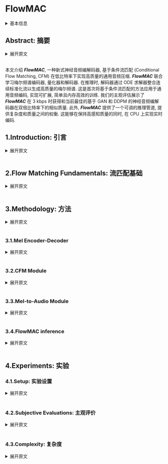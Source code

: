 # FlowMAC

<details>
<summary>基本信息</summary>

- 标题: "FlowMAC: Conditional Flow Matching for Audio Coding at Low Bit Rates"
- 作者: 
  - 01 Nicola Pia
  - 02 Martin Strauss
  - 03 Markus Multrus 
  - 04 Bernd Edler
- 链接: 
  - [ArXiv](https://arxiv.org/abs/2409.17635)
  - [Publication] Submitted to ICASSP 2025
  - [Github]
  - [Demo]
- 文件: 
  - [ArXiv](_PDF/2409.17635v1__FlowMAC__Conditional_Flow_Matching_for_Audio_Coding_at_Low_Bit_Rates.pdf)
  - [Publication] #TODO

</details>

## Abstract: 摘要

<details>
<summary>展开原文</summary>

This paper introduces ***FlowMAC***, a novel neural audio codec for high-quality general audio compression at low bit rates based on conditional flow matching (CFM). 
***FlowMAC*** jointly learns a mel spectrogram encoder, quantizer and decoder. 
At inference time the decoder integrates a continuous normalizing flow via an ODE solver to generate a high-quality mel spectrogram. 
This is the first time that a CFM-based approach is applied to general audio coding, enabling a scalable, simple and memory efficient training. 
Our subjective evaluations show that ***FlowMAC*** at 3 kbps achieves similar quality as state-of-the-art GAN-based and DDPM-based neural audio codecs at double the bit rate. 
Moreover, ***FlowMAC*** offers a tunable inference pipeline, which permits to trade off complexity and quality. 
This enables real-time coding on CPU, while maintaining high perceptual quality.

</details>
<br>

本文介绍 ***FlowMAC***, 一种新式神经音频编解码器, 基于条件流匹配 (Conditional Flow Matching, CFM) 在低比特率下实现高质量的通用音频压缩.
***FlowMAC*** 联合学习梅尔频谱编码器, 量化器和解码器.
在推理时, 解码器通过 ODE 求解器整合连续标准化流以生成高质量的梅尔频谱.
这是首次将基于条件流匹配的方法应用于通用音频编码, 实现可扩展, 简单且内存高效的训练.
我们的主观评估展示了 ***FlowMAC*** 在 3 kbps 时获得和当前最佳的基于 GAN 和 DDPM 的神经音频编解码器在双倍比特率下的相似质量.
此外, ***FlowMAC*** 提供了一个可调的推理管道, 提供复杂度和质量之间的权衡.
这能够在保持高感知质量的同时, 在 CPU 上实现实时编码.


## 1.Introduction: 引言

<details>
<summary>展开原文</summary>

In the modern digital world, audio codecs are used on a day-to-day basis, so every technological advancement can have a large impact.
In recent years, deep neural networks (DNNs) revolutionized the field of audio compression.
Early approaches~\cite{firstnn_coding,knet_coding,zhen2020efficientscalableneuralresidual} control the compression at via entropy-based losses and ensure good quality via reconstruction losses. 
With the advent of deep generative models the quality of neural codecs at bit rates lower than 12 kbps greatly improved. 

While for speech coding many different approaches were proven to be successful~\cite{wavenet_coding,lpcnet_coding,ssmgan,cascade_coding}, the general audio codec SoundStream~\cite{soundstream} established a new paradigm of training a residual VQ-VAE~\cite{vq_vae} via an additional GAN loss end-to-end (e2e).
For this, a DNN-encoder extracts a learned latent, a residual VQ generates the bit stream, and a DNN-decoder synthesizes the audio.
All the modules are jointly learned via a combination of multiple spectral reconstruction, VQ-VAE codebook and commitment and adversarial losses.

Various improvements on the design of SoundStream were proposed afterwards.
EnCodec~\cite{defossez2023encodec} used recurrent networks and an improved compression capability via entropy coding based on language models in the quantizer.
The Descript-Audio-Codec (DAC)~\cite{dac} achieved high quality extending on the model size, using innovative audio-specific activations~\cite{snake}, and scaling up the discriminator architecture.

The e2e VQ-GAN approach offers a great flexibility in the design and complexity of the codec~\cite{tfnet,pia22_interspeech,funcodec}.
However, it often entails a complicated and unstable training pipeline, which sometimes fails to meet quality expectations for challenging signal types, particularly at bit rates lower than 6 kbps.

Denoising Diffusion Probabilistic Models (DDPMs) were proposed recently for speech~\cite{ladiffcodec} and general audio~\cite{NEURIPS2023_MDB,liu2024semanticodecultralowbitrate}.
While~\cite{liu2024semanticodecultralowbitrate} targets semantic coding at ultra low bit rates, MultiBandDiffusion (MBD)~\cite{NEURIPS2023_MDB} is a decoder model that enables high-quality synthesis of the EnCodec latent at 1.5, 3 and 6 kbps for general audio.
This model uses a time-domain subband-based decoding scheme and achieves state-of-the-art quality for music.
The high complexity of this model makes it hard to use in embedded devices and its dependency on a pre-trained bit stream might limit its compression capabilities.

VQ-GANs entail a highly involved training pipeline and the existing DDPMs are computationally heavy models.
This demonstrates the need for a solution that is easy to train, while offering high quality performance at acceptable complexity.

Recently, a new paradigm to train continuous normalizing flows (CNFs) called conditional flow matching (CFM) emerged~\cite{lipman2023flow} and demonstrated state-of-the-art quality for both image~\cite{esser2024scalingrectifiedflowtransformers} and audio generation~\cite{matcha, p_flow, le2023voicebox}.
This approach offers a simple training pipeline at much lower inference and training costs compared to DDPMs. 

In this work, we present the \textbf{Flow} \textbf{M}atching \textbf{A}udio \textbf{C}odec (\textbf{FlowMAC}), a new audio compression model for low bit rate coding of general audio at $24$ kHz audio based on CFM.
Our proposed approach learns a mel spectrogram encoder, residual VQ, and decoder via a combination of a simple reconstruction loss and the CFM objective.
The CFM-based decoder generates realistic mel spectrograms from the discrete latent, which is then converted to waveform domain via an efficient version of BigVGAN~\cite{lee2023bigvgan}.
The model design is simple and the training pipeline is stable and efficient.

Our contributions can be summarized as follows: 
- We introduce FlowMAC, a CFM-based mel spectrogram codec offering a simple and efficient training pipeline.
- Our listening test results demonstrate that FlowMAC achieves state-of-the-art quality at 3 kbps matching GAN-based and DDPM-based solutions at double the bit rate.
- We propose an efficient version of FlowMAC capable of coding at high quality and faster than real time on a CPU.

</details>
<br>

## 2.Flow Matching Fundamentals: 流匹配基础

<details>
<summary>展开原文</summary>

For neural audio coding, we learn an encoder-decoder architecture that compresses input mel spectrograms into a quantized bit stream.
We then use the information from this bit stream to condition a CFM-based mel spectrogram decoder for high-quality mel spectrogram generation.
To this end, we consider the distribution $q$ of mel spectrograms of the input audio signals and we learn a time-dependent vector field $\mathbf{u}_t$, whose flow transforms a Gaussian prior $p_0$ into $q$.

Flow matching~\cite{lipman2023flow} describes a method to fit a time-dependent probability density path $p_t:[0,1] \times \mathbb{R}^d \rightarrow \mathbb{R}^{\ge 0}$ between a simple sampling distribution $p_0(\mathbf{x})$ and the target data distribution $q(\mathbf{x})$, where $t \in [0,1]$ and $\mathbf{x} \in \mathbb{R}^d$.
More precisely it defines a framework to train a CNF $\phi_t$ via learning its associated vector field $\mathbf{u}_t$ directly.

Following Section 4.1 in~\cite{lipman2023flow} we define 

\[
p_t(\mathbf{x}|\mathbf{x}_1) = \mathcal{N}\left(\mathbf{x}; \mu_t(\mathbf{x}_1), \sigma_t(\mathbf{x}_1)^2\mathbf{I}\right),
\]

where $\mathbf{x}_1\sim q(\mathbf{x}_1)$ sampled from the train set, $\mu_t(x) = t \mathbf{x}_1$, and $\sigma_t = 1 - (1 - \sigma_\text{min})t$ with $\sigma_\text{min} \ll 1$.
This defines a Gaussian path where $p_0$ is the standard Gaussian and $p_1$ is a Gaussian centered at $\mathbf{x}_1$ with small variance.
Theorem 3 in \cite{lipman2023flow} shows that this probability path is generated by the Optimal Transport Conditional Vector Field

\[
\mathbf{u}_t(\mathbf{x}|\mathbf{x}_1) = \frac{\mathbf{x}_1 - (1 - \sigma_\text{min})\mathbf{x}}{1 - (1 - \sigma_\text{min})t}.
\]

This yields the conditional flow matching objective

\[
\begin{aligned}
	\mathcal{L}_{\textup{CFM}}(\theta) 
  &= \mathbb{E}_{t,q(\mathbf{x}_1),p_t(\mathbf{x}|\mathbf{x}_1)} \|\mathbf{v}_t(\mathbf{x};\theta) - \mathbf{u}_t(\mathbf{x}|\mathbf{x}_1)\|^2\\
	& = \mathbb{E}_{t,q(\mathbf{x}_1),p_0(\mathbf{x}_0)} \|\mathbf{v}_t(\mathbf{x};\theta) - \left(\mathbf{x}_1 - (1 - \sigma_\text{min})\mathbf{x}_0\right)\|^2
\end{aligned}
\]

where $\mathbf{v}_t(\mathbf{x}, \theta)$ denotes a DNN parametrized by $\theta$, the time step $t \sim \mathbb{U}[0,1]$ is sampled from a uniform distribution.

For our system the neural network $\mathbf{v}_t(\mathbf{x};\theta)$ is additionally conditioned on the decoded bit stream $c$ obtained from a learned mel spectrogram compression network.
During inference, $\mathbf{v}_t$ takes $c$ as input and a Gaussian noise sample $\mathbf{x}_0$ and outputs the derivatives of the corresponding CNF.
This flow is then integrated using an ODE solver, e.g. the Euler method.

</details>
<br>

## 3.Methodology: 方法

<details>
<summary>展开原文</summary>

The architecture of FlowMAC is illustrated in Figure~\ref{fig:arch}.

</details>
<br>

### 3.1.Mel Encoder-Decoder

<details>
<summary>展开原文</summary>

The $128$ mel spectrogram bands are calculated on the input $24$ kHz audio with hop size $512$ and window of $2048$ samples, hence, yielding 47 frames per second.
Mean and standard deviations are calculated offline for the whole dataset and used as fixed normalization factors for the input.
The normalized mel spectrogram passes through a 1$\times$1 convolutional layer with 128 channels to extract features for the encoder.
The encoder is a sequence of multi-head attention (MHA), dropout, layer normalization, feed-forward and dropout layers, producing a latent vector to be quantized.
The network block is repeated $N=6$ times. 

The decoder architecture follows the same structure as the encoder.
Finally, a 1$\times$1 convolutional layer serves as a final projection layer to generate the decoded quantized mel spectrogram.
The sum of MSE and MAE losses ($\mathcal{L}_{prior}$) serves as reconstruction loss for the input mel spectrogram. 

For quantization we use a learned residual VQ based on VQ-VAE~\cite{vq_vae}, with projections to small dimensional spaces similar to~\cite{dac}.
FlowMAC uses a codebook size of 256 and 8 quantizer stages and a downsampling dimension 16 for the 128-dimensional latent.
Using 8 bits per level with 47 frames per second results in a rounded total of 3 kbps.

</details>
<br>

### 3.2.CFM Module

<details>
<summary>展开原文</summary>

The CFM architecture follows~\cite{matcha} and uses a U-Net with residual 1D convolutional blocks and transformer blocks with snakebeta activations~\cite{lee2023bigvgan}.
Finally, the output of the U-Net passes through a 1D Block consisting of a 1D convolution, group normalization and a Mish activation~\cite{misra2020mishselfregularizednonmonotonic}, after which a 1$\times$1 convolutional layer creates the final output.
The corresponding time-step embeddings use a RoPE-Embedding as in~\cite{grad_tts}.

The CFM decoder is conditioned on the decoded quantized mel spectrogram via concatenation to the input Gaussian noise to estimate the corresponding vector field.
The optimization criteria $\mathcal{L}_{\text{CFM}}$ is defined in Section~\ref{sec:fm}. 

Overall, the training objective for the whole system is then

\[
	\mathcal{L} = \lambda_p \mathcal{L}_{prior} + \lambda_v\mathcal{L}_{q} + \mathcal{L}_{\text{CFM}},
\]

where $\lambda_p=0.01$ and $\lambda_v=0.25$ denote weighting factors for the prior and VQ-VAE loss ($\mathcal{L}_{q}$). 
To improve the CFM training, we sample the timestep $t$ according to a logit normal distribution~\cite{esser2024scalingrectifiedflowtransformers} for each mini-batch.
In addition, we train our model with a classifier-free guidance (CFG) technique~\cite{ho2021classifierfree}, where the decoded mel spectrogram condition is set to zero with a probability of $p_g=0.2$, which improves signal quality.

</details>
<br>

### 3.3.Mel-to-Audio Module

<details>
<summary>展开原文</summary>

As mel-to-audio module, we re-train a smaller version of BigVGAN~\cite{lee2023bigvgan} on our data: We adapt the mel spectrogram calculation to fit the setting described in Section~\ref{subsec:enc-dec}.
Then, we decrease the decoder initial channels to 1024 and use an additional upsampling layer.
This yields a smaller architecture than the original BigVGAN. %, whose number of parameters is comparable with the DAC Decoder.

Notice that the dependence of our system on this mel-to-audio module for the final audio synthesis leads to a highest achievable quality dictated by BigVGAN's performance.
This is saturated by our mel spectrogram codec and our subjective evaluations confirm this phenomenon.

</details>
<br>

### 3.4.FlowMAC inference

<details>
<summary>展开原文</summary>

Thanks to the residual vector quantizer we achieve bit rate scalability via dropping out codebook levels at inference time.
Moreover, the iterative nature of the Euler method used for inference enables some freedom on the number of function evaluations (NFE) for the CFM decoder.
FlowMAC works at 1.5 and 3 kbps, uses 32 steps for the ODE solver and factor 1 for the CFG, hence, leading to a total of 64 NFE. 

Early experimentation showed that the quality of the mel coder subsystem quickly saturates.
To test this, we introduce FlowMAC-CQ, a separately trained model at 6 kbps.
For this we use the same hyperparameters and NFE as for FlowMAC.
Finally, we test the quality-complexity trade-off via using a single step for the Euler method and no CFG, hence, obtaining FlowMAC-LC and using 1 NFE.

Informal listening showed that using more than 64 NFE did not bring significant improvement in quality.
Careful attention needs to be placed on the choice of the CFG factor: values smaller than 0.2 usually lead to noisy signals (except for the single-step Euler method) and values bigger that 2 overestimate the energy and introduce unwanted artifacts.

</details>
<br>

## 4.Experiments: 实验

### 4.1.Setup: 实验设置

<details>
<summary>展开原文</summary>

We train both FlowMAC and BigVGAN on a combination of the full LibriTTS~\cite{libri_tts} clean and dev train subsets as in~\cite{lee2023bigvgan} and an internal music database consisting of $640$ hours of high-quality music of various genres.
The sampling rate for all datapoints was $24$ kHz.

BigVGAN was trained following the official implementation~\cite{bigvgancode} for 1M iterations on a single A100 GPU. 
FlowMAC was trained with the Adam optimizer with learning rate $10^{-4}$, a segment length of 2 s and batch size of 128 for 700k iterations on a single RTX3080.

</details>
<br>

### 4.2.Subjective Evaluations: 主观评价

<details>
<summary>展开原文</summary>

To evaluate the proposed system, we perform a P.808 DCR~\cite{p808} listening test with naive listeners and a MUSHRA~\cite{mushra2015} listening test with expert listeners. 
To this end, we design a test set of 12 items carefully selected to represent typical challenging signals for audio codecs.
The test set includes 4 clean and noisy speech samples (male, female, child and speech over music, including fast and emotional speech with varying prosody), 5 music items of various genres (including rock, pop, classical and electronic), and 3 out-of-distribution items (castanets, harpsichord and glockenspiel).

For the P.808 DCR test we compare FlowMAC to state-of-the-art DNN-based audio codecs and a well-known legacy codec.
We select the GAN-based audio codecs DAC~\cite{dac} and EnCodec~\cite{defossez2023encodec}, and the DDPM-baseline MBD~\cite{NEURIPS2023_MDB}.
We use the official implementations and pre-trained weights for all those models \cite{copet2023simple,daccode}.%\footnote{https://github.com/facebookresearch/audiocraft/}$^,$\footnote{https://github.com/descriptinc/descript-audio-codec}.  
We recognize that the training sets vary strongly between the conditions.
Still, we consider it useful to compare our system with well-established and robust codecs.

As a measure of the highest achievable quality with FlowMAC we include the copy-synthesis of the signals via BigVGAN.
As a benchmark legacy-condition we use an internal implementation of the MPEG-D USAC Standard~\cite{neuendorf2013the}.
This works on full-band audio, but we downsample the decoded signal to 24 kHz to more closely measure the differences in the codecs at this sample rate.
This puts USAC at a disadvantage and may result in lower scores for it.
As a lower anchor a low-pass filter with cutoff frequency of 3.5 kHz was used.

The P.808 DCR offers a good overall idea of the average quality of the different conditions in the test.
The MUSHRA test provides finer comparisons between a subset of the most promising conditions.
Therefore, BigVGAN, FlowMAC at 3 kbps, DAC at 6 kbps, MBD at 6 kbps and USAC at 8 kbps are selected for the MUSHRA test.

</details>
<br>

### 4.3.Complexity: 复杂度

<details>
<summary>展开原文</summary>

We measure the complexity of the DNN-based codec systems included in the MUSHRA listening test and FlowMAC-LC in terms of numbers of parameters and real-time factor (RTF).
Table~\ref{tab:cx} summarizes the results.
The only condition able to generate the audio faster than real time is FlowMAC-LC.
We do not report the complexity figures for USAC, but we notice it is significantly faster than the DNN-based codecs.
The implementation of the DNN codecs are not optimized for synthesis speed.
We notice that none of the codecs is able to operate at low algorithmic delay, hence faster than real time generation would not enable the application of these codecs in telecommunications.

</details>
<br>
